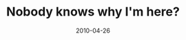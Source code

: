 ---
layout: base.njk
title : 'Nobody knows why I&#39;m here?' 
view_title : 'Nobody knows why I&#39;m here?' 
year : '2010' 
date : '2010-04-26' 
img_file : '/drawing/nobodyknowswhyimhere.png' 
html_file : 'nobodyknowswhyimhere' 
next_html : 'imalmostfinished.html' 
year_order : '61' 
permalink : "title/{{html_file}}.html"
---